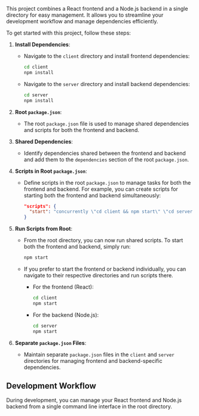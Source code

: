 This project combines a React frontend and a Node.js backend in a single directory for easy management. It allows you to streamline your development workflow and manage dependencies efficiently.

To get started with this project, follow these steps:

1. **Install Dependencies**:
   - Navigate to the `client` directory and install frontend dependencies:
     ```bash
     cd client
     npm install
     ```
   - Navigate to the `server` directory and install backend dependencies:
     ```bash
     cd server
     npm install
     ```

2. **Root `package.json`**:
   - The root `package.json` file is used to manage shared dependencies and scripts for both the frontend and backend.

3. **Shared Dependencies**:
   - Identify dependencies shared between the frontend and backend and add them to the `dependencies` section of the root `package.json`.

4. **Scripts in Root `package.json`**:
   - Define scripts in the root `package.json` to manage tasks for both the frontend and backend. For example, you can create scripts for starting both the frontend and backend simultaneously:
     ```json
     "scripts": {
       "start": "concurrently \"cd client && npm start\" \"cd server && npm start\""
     }
     ```

5. **Run Scripts from Root**:
   - From the root directory, you can now run shared scripts. To start both the frontend and backend, simply run:
     ```bash
     npm start
     ```

   - If you prefer to start the frontend or backend individually, you can navigate to their respective directories and run scripts there.

     - For the frontend (React):
       ```bash
       cd client
       npm start
       ```

     - For the backend (Node.js):
       ```bash
       cd server
       npm start
       ```

6. **Separate `package.json` Files**:
   - Maintain separate `package.json` files in the `client` and `server` directories for managing frontend and backend-specific dependencies.

## Development Workflow

During development, you can manage your React frontend and Node.js backend from a single command line interface in the root directory.
